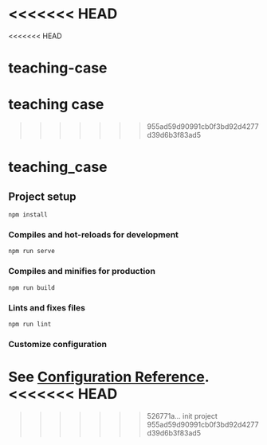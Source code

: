 <<<<<<< HEAD
=======
<<<<<<< HEAD
# teaching-case
teaching case
=======
>>>>>>> 955ad59d90991cb0f3bd92d4277d39d6b3f83ad5
# teaching_case

## Project setup
```
npm install
```

### Compiles and hot-reloads for development
```
npm run serve
```

### Compiles and minifies for production
```
npm run build
```

### Lints and fixes files
```
npm run lint
```

### Customize configuration
See [Configuration Reference](https://cli.vuejs.org/config/).
<<<<<<< HEAD
=======
>>>>>>> 526771a... init project
>>>>>>> 955ad59d90991cb0f3bd92d4277d39d6b3f83ad5
